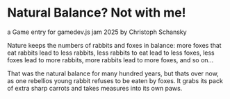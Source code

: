 # Natural Balance? Not with me!
a Game entry for gamedev.js jam 2025 by Christoph Schansky

Nature keeps the numbers of rabbits and foxes in balance: more foxes that eat rabbits lead to less rabbits, less rabbits to eat lead to less foxes, less foxes lead to more rabbits, more rabbits lead to more foxes, and so on...

That was the natural balance for many hundred years, but thats over now, as one rebellios young rabbit refuses to be eaten by foxes. It grabs its pack of extra sharp carrots and takes measures into its own paws.

